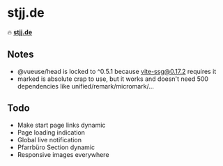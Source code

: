 # stjj.de

🔥 [**stjj.de**](https://stjj.de)

## Notes
- @vueuse/head is locked to ^0.5.1 because vite-ssg@0.17.2 requires it
- marked is absolute crap to use, but it works and doesn't need 500 dependencies like unified/remark/micromark/...

## Todo
- Make start page links dynamic
- Page loading indication
- Global live notification
- Pfarrbüro Section dynamic
- Responsive images everywhere
